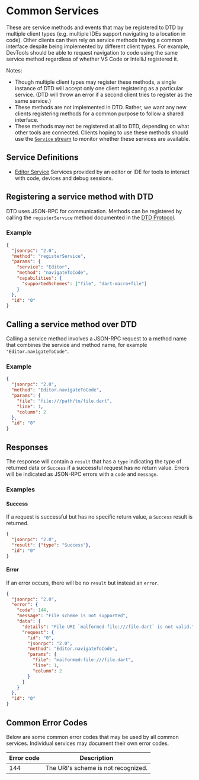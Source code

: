 # Common Services

These are service methods and events that may be registered to DTD by multiple client types (e.g. multiple IDEs support navigating to a location in code). Other clients can then rely on service methods having a common interface despite being implemented by different client types. For example, DevTools should be able to request navigation to code using the same service method regardless of whether VS Code or IntelliJ registered it.

Notes:

- Though multiple client types may register these methods, a single instance of DTD will accept only one client registering as a particular service. (DTD will throw an error if a second client tries to register as the same service.)
- These methods are not implemented in DTD. Rather, we want any new clients registering methods for a common purpose to follow a shared interface.
- These methods may not be registered at all to DTD, depending on what other tools are connected. Clients hoping to use these methods should use the [`Service` stream](./dtd_protocol.md#service-methods) to monitor whether these services are available.


## Service Definitions

- [Editor Service](./dtd_common_services_editor.md)
  Services provided by an editor or IDE for tools to interact with code, devices and debug sessions.


## Registering a service method with DTD

DTD uses JSON-RPC for communication. Methods can be registered by calling the `registerService` method documented in the [DTD Protocol](./dtd_protocol.md).

### Example

```json
{
  "jsonrpc": "2.0",
  "method": "registerService",
  "params": {
    "service": "Editor",
    "method": "navigateToCode",
    "capabilities": {
      "supportedSchemes": ["file", "dart-macro+file"]
    }
  },
  "id": "0"
}
```

## Calling a service method over DTD

Calling a service method involves a JSON-RPC request to a method name that
combines the service and method name, for example `"Editor.navigateToCode"`.

### Example

```json
{
  "jsonrpc": "2.0",
  "method": "Editor.navigateToCode",
  "params": {
    "file": "file:///path/to/file.dart",
    "line": 1,
    "column": 2
  },
  "id": "0"
}
```

## Responses

The response will contain a `result` that has a `type` indicating the type of
returned data or `Success` if a successful request has no return value. Errors
will be indicated as JSON-RPC errors with a `code` and `message`.

### Examples

#### Success

If a request is successful but has no specific return value, a `Success` result
is returned.

```json
{
  "jsonrpc": "2.0",
  "result": {"type": "Success"},
  "id": "0"
}
```

#### Error

If an error occurs, there will be no `result` but instead an `error`.

```json
{
  "jsonrpc": "2.0",
  "error": {
    "code": 144,
    "message": "File scheme is not supported",
    "data": {
      "details": "File URI `malformed-file:///file.dart` is not valid.",
      "request": {
        "id": "0",
        "jsonrpc": "2.0",
        "method": "Editor.navigateToCode",
        "params": {
          "file": "malformed-file:///file.dart",
          "line": 1,
          "column": 2
        }
      }
    }
  },
  "id": "0"
}
```

## Common Error Codes

Below are some common error codes that may be used by all common services.
Individual services may document their own error codes.

| Error code    | Description |
| -------- | ------- |
| 144  | The URI's scheme is not recognized. |
